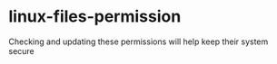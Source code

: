 # linux-files-permission
Checking and updating these permissions will help keep their system secure
